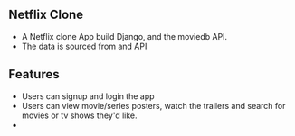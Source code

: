 ## Netflix Clone
- A Netflix clone App build Django, and the moviedb API.
- The data is sourced from and API

## Features
- Users can signup and login the app
- Users can view movie/series posters, watch the trailers and search for movies or tv shows they'd like.
- 